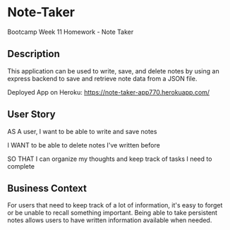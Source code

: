 # Note-Taker
Bootcamp Week 11 Homework - Note Taker

## Description

This application can be used to write, save, and delete notes by using an express backend to save and retrieve note data from a JSON file.

Deployed App on Heroku: https://note-taker-app770.herokuapp.com/

## User Story

AS A user, I want to be able to write and save notes

I WANT to be able to delete notes I've written before

SO THAT I can organize my thoughts and keep track of tasks I need to complete

## Business Context

For users that need to keep track of a lot of information, it's easy to forget or be unable to recall something important. Being able to take persistent notes allows users to have written information available when needed.